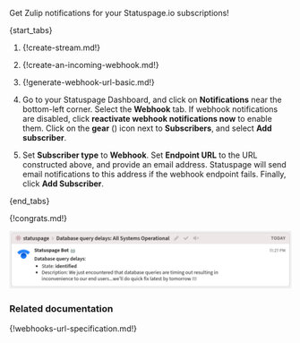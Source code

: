 Get Zulip notifications for your Statuspage.io subscriptions!

{start_tabs}

1. {!create-stream.md!}

1. {!create-an-incoming-webhook.md!}

1. {!generate-webhook-url-basic.md!}

1. Go to your Statuspage Dashboard, and click on **Notifications**
   near the bottom-left corner. Select the **Webhook** tab. If webhook
   notifications are disabled, click **reactivate webhook
   notifications now** to enable them. Click on the
   **gear** (<i class="fa fa-cog"></i>) icon next to
   **Subscribers**, and select **Add subscriber**.

1. Set **Subscriber type** to **Webhook**. Set **Endpoint URL** to
   the URL constructed above, and provide an email address. Statuspage
   will send email notifications to this address if the webhook endpoint
   fails. Finally, click **Add Subscriber**.

{end_tabs}

{!congrats.md!}

![](/static/images/integrations/statuspage/001.png)

### Related documentation

{!webhooks-url-specification.md!}
